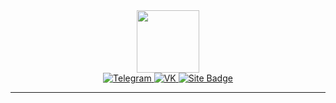 <div id="header" align="center">
  <img src="https://media.giphy.com/media/tHnLJ2aNbn7B2C419t/giphy.gif" width="100"/>
</div>


<div id="badges" align="center">
  <a href="your-linkedin-URL">
    <img src="https://img.shields.io/badge/Telegram-red?style=for-the-badge&logo=telegram&logoColor=white" alt="Telegram"/>
  </a>
  <a href="your-youtube-URL">
    <img src="https://img.shields.io/badge/VK-red?style=for-the-badge&logo=youtube&logoColor=white" alt="VK"/>
  </a>
  <a href="your-twitter-URL">
    <img src="https://img.shields.io/badge/Site-blue?style=for-the-badge&logo=twitter&logoColor=white" alt="Site Badge"/>
  </a>
</div>

---
